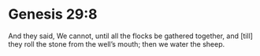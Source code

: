 # Genesis 29:8

And they said, We cannot, until all the flocks be gathered together, and [till] they roll the stone from the well’s mouth; then we water the sheep.